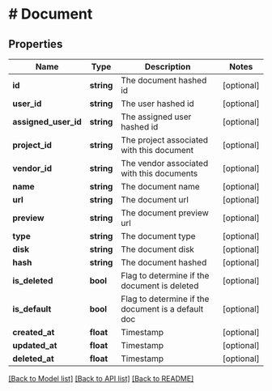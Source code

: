 # # Document

## Properties

Name | Type | Description | Notes
------------ | ------------- | ------------- | -------------
**id** | **string** | The document hashed id | [optional]
**user_id** | **string** | The user hashed id | [optional]
**assigned_user_id** | **string** | The assigned user hashed id | [optional]
**project_id** | **string** | The project associated with this document | [optional]
**vendor_id** | **string** | The vendor associated with this documents | [optional]
**name** | **string** | The document name | [optional]
**url** | **string** | The document url | [optional]
**preview** | **string** | The document preview url | [optional]
**type** | **string** | The document type | [optional]
**disk** | **string** | The document disk | [optional]
**hash** | **string** | The document hashed | [optional]
**is_deleted** | **bool** | Flag to determine if the document is deleted | [optional]
**is_default** | **bool** | Flag to determine if the document is a default doc | [optional]
**created_at** | **float** | Timestamp | [optional]
**updated_at** | **float** | Timestamp | [optional]
**deleted_at** | **float** | Timestamp | [optional]

[[Back to Model list]](../../README.md#models) [[Back to API list]](../../README.md#endpoints) [[Back to README]](../../README.md)
